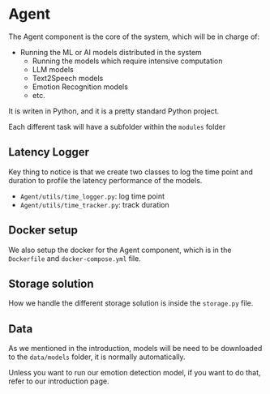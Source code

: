 # Agent

The Agent component is the core of the system, which will be in charge of:

- Running the ML or AI models distributed in the system
    - Running the models which require intensive computation
    - LLM models
    - Text2Speech models
    - Emotion Recognition models
    - etc.

It is writen in Python, and it is a pretty standard Python project.

Each different task will have a subfolder within the `modules` folder

## Latency Logger

Key thing to notice is that we create two classes to log the time point and duration to profile the latency performance
of the models.

- `Agent/utils/time_logger.py`: log time point
- `Agent/utils/time_tracker.py`: track duration

## Docker setup

We also setup the docker for the Agent component, which is in the `Dockerfile` and `docker-compose.yml` file.

## Storage solution

How we handle the different storage solution is inside the `storage.py` file.

## Data

As we mentioned in the introduction, models will be need to be downloaded to the `data/models` folder, it is normally
automatically.

Unless you want to run our emotion detection model, if you want to do that, refer to our introduction page.